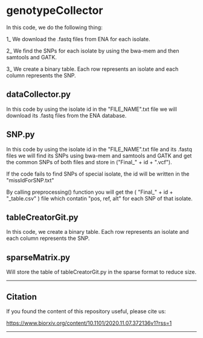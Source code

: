 # genotypeCollector
In this code, we do the following thing:

1_ We download the .fastq files from ENA for each isolate.

2_ We find the SNPs for each isolate by using the bwa-mem and then samtools and GATK.

3_ We create a binary table. Each row represents an isolate and each column represents the SNP.

## dataCollector.py
In this code by using the isolate id in the "FILE_NAME".txt file we will download its .fastq files from the ENA database.

## SNP.py
In this code by using the isolate id in the "FILE_NAME".txt file and its .fastq files we will find its SNPs using bwa-mem and samtools and GATK and get the common SNPs of both files and store in ("Final_" + id + ".vcf").

If the code fails to find SNPs of special isolate, the id will be written in the "missIdForSNP.txt"

By calling preprocessing() function you will get the ( "Final_" + id + "_table.csv" ) file which contatin "pos, ref, alt" for each SNP of that isolate.

## tableCreatorGit.py
In this code, we create a binary table. Each row represents an isolate and each column represents the SNP.

## sparseMatrix.py
Will store the table of tableCreatorGit.py in the sparse format to reduce size.

---

## Citation
If you found the content of this repository useful, please cite us:

https://www.biorxiv.org/content/10.1101/2020.11.07.372136v1?rss=1

---
